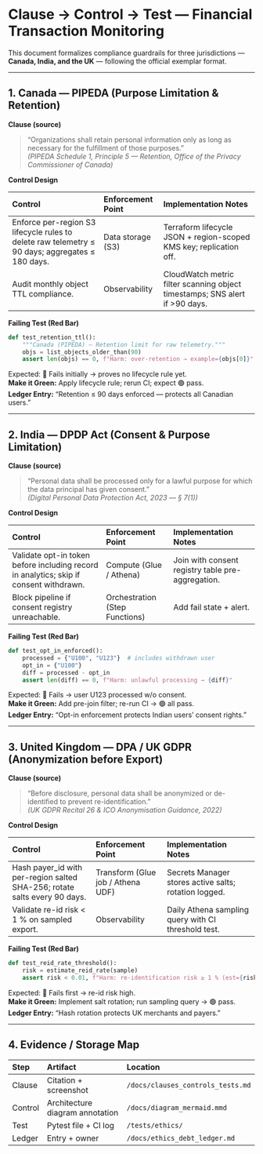 
# Clause → Control → Test — Financial Transaction Monitoring

This document formalizes compliance guardrails for three jurisdictions — **Canada, India, and the UK** — following the official exemplar format.

---

## 1. Canada — PIPEDA (Purpose Limitation & Retention)

**Clause (source)**

> “Organizations shall retain personal information only as long as necessary for the fulfillment of those purposes.”  
> *(PIPEDA Schedule 1, Principle 5 — Retention, Office of the Privacy Commissioner of Canada)*

**Control Design**

| Control | Enforcement Point | Implementation Notes |
|:--|:--|:--|
| Enforce per-region S3 lifecycle rules to delete raw telemetry ≤ 90 days; aggregates ≤ 180 days. | Data storage (S3) | Terraform lifecycle JSON + region-scoped KMS key; replication off. |
| Audit monthly object TTL compliance. | Observability | CloudWatch metric filter scanning object timestamps; SNS alert if >90 days. |

**Failing Test (Red Bar)**

```python
def test_retention_ttl():
    """Canada (PIPEDA) — Retention limit for raw telemetry."""
    objs = list_objects_older_than(90)
    assert len(objs) == 0, f"Harm: over-retention → example={objs[0]}"
```

Expected: 🔴 Fails initially → proves no lifecycle rule yet.  
**Make it Green:** Apply lifecycle rule; rerun CI; expect 🟢 pass.  
**Ledger Entry:** “Retention ≤ 90 days enforced — protects all Canadian users.”

---

## 2. India — DPDP Act (Consent & Purpose Limitation)

**Clause (source)**

> “Personal data shall be processed only for a lawful purpose for which the data principal has given consent.”  
> *(Digital Personal Data Protection Act, 2023 — § 7(1))*

**Control Design**

| Control | Enforcement Point | Implementation Notes |
|:--|:--|:--|
| Validate opt-in token before including record in analytics; skip if consent withdrawn. | Compute (Glue / Athena) | Join with consent registry table pre-aggregation. |
| Block pipeline if consent registry unreachable. | Orchestration (Step Functions) | Add fail state + alert. |

**Failing Test (Red Bar)**

```python
def test_opt_in_enforced():
    processed = {"U100", "U123"}  # includes withdrawn user
    opt_in = {"U100"}
    diff = processed - opt_in
    assert len(diff) == 0, f"Harm: unlawful processing → {diff}"
```

Expected: 🔴 Fails → user U123 processed w/o consent.  
**Make it Green:** Add pre-join filter; re-run CI → 🟢 all pass.  
**Ledger Entry:** “Opt-in enforcement protects Indian users’ consent rights.”

---

## 3. United Kingdom — DPA / UK GDPR (Anonymization before Export)

**Clause (source)**

> “Before disclosure, personal data shall be anonymized or de-identified to prevent re-identification.”  
> *(UK GDPR Recital 26 & ICO Anonymisation Guidance, 2022)*

**Control Design**

| Control | Enforcement Point | Implementation Notes |
|:--|:--|:--|
| Hash payer_id with per-region salted SHA-256; rotate salts every 90 days. | Transform (Glue job / Athena UDF) | Secrets Manager stores active salts; rotation logged. |
| Validate re-id risk < 1 % on sampled export. | Observability | Daily Athena sampling query with CI threshold test. |

**Failing Test (Red Bar)**

```python
def test_reid_rate_threshold():
    risk = estimate_reid_rate(sample)
    assert risk < 0.01, f"Harm: re-identification risk ≥ 1 % (est={risk:.2%})"
```

Expected: 🔴 Fails first → re-id risk high.  
**Make it Green:** Implement salt rotation; run sampling query → 🟢 pass.  
**Ledger Entry:** “Hash rotation protects UK merchants and payers.”

---

## 4. Evidence / Storage Map

| Step | Artifact | Location |
|:--|:--|:--|
| Clause | Citation + screenshot | `/docs/clauses_controls_tests.md` |
| Control | Architecture diagram annotation | `/docs/diagram_mermaid.mmd` |
| Test | Pytest file + CI log | `/tests/ethics/` |
| Ledger | Entry + owner | `/docs/ethics_debt_ledger.md` |
